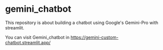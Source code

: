 # gemini_chatbot
This repository is about building a chatbot using Google's Gemini-Pro with streamlit.

You can visit Gemini_chatbot in https://gemini-custom-chatbot.streamlit.app/
